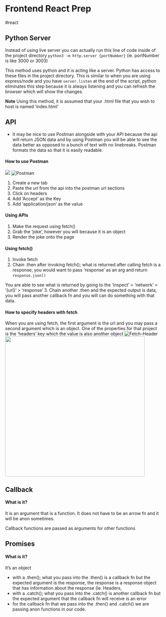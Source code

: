 # Frontend React Prep 
#react

## Python Server
Instead of using live server you can actually run this line of code inside of the project directory `python3 -m http.server {portNumber}` (ie. portNumber is like 3000 or 3003)

This method uses python and it is acting like a server. Python has access to these files in the project directory. This is similar to when you are using express/node and you have `server.listen` at the end of the script, python eliminates this step because it is always listening and you can refresh the browser which will show the changes. 

**Note** Using this method, it is assumed that your .html file that you wish to host is named ‘index.html’

## API 
* It may be nice to use Postman alongside with your API because the api will return JSON data and by using Postman you will be able to see the data better as opposed to a bunch of text with no linebreaks. Postman formats the data so that it is easily readable.

#### How to use Postman
![](frontend-prep/Screen%20Shot%202021-01-19%20at%2012.09.29%20PM.png)
![Postman](https://github.com/nguyntony/class/blob/master/react/frontend-prep/img-notes/postman.png)
1. Create a new tab
2. Paste the url from the api into the postman url sections
3. Click on headers
4. Add ‘Accept’ as the Key
5. Add ‘application/json’ as the value 

#### Using APIs
1. Make the request using fetch() 
2. Grab the ‘joke’, however you will because it is an object
3. Render the joke onto the page

#### Using fetch()
1. Invoke fetch
2. Chain .then after invoking fetch(); what is returned after calling fetch is a response, you would want to pass ‘response’ as an arg and return `response.json()`

You are able to see what is returned by going to the ‘inspect’ > ‘network’ > ‘{url}’ > ‘response’
3. Chain another .then and the expected output is data, you will pass another callback fn and you will can do something with that data. 

#### How to specify headers with fetch
When you are using fetch, the first argument is the url and you may pass a second argument which is an object. One of the properties for that project is the ‘headers’ key which the value is also another object
![Fetch-Header](https://github.com/nguyntony/class/blob/master/react/frontend-prep/img-notes/fetch-header.png)
<img src='https://github.com/nguyntony/class/blob/master/react/frontend-prep/img-notes/fetch-header.png' width='450'>


## Callback 
#### What is it? 
It is an argument that is a function. It does not have to be an arrow fn and it will be anon sometimes. 

Callback functions are passed as arguments for other functions 


## Promises
#### What is it?
It’s an object 
- with a .then(); what you pass into the .then() is a callback fn but the expected argument is the response, the response is a response object that has information about the response (ie. Headers, 
- with a .catch(); what you pass into the .catch() is another callback fn but the expected argument that the callback fn will receive is an error
- for the callback fn that we pass into the .then() and .catch() we are passing anon functions in our code.





